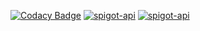[![Codacy Badge](https://app.codacy.com/project/badge/Grade/338b48dc3a08481b82a5f05ac7ca2ba0)](https://app.codacy.com/gh/winterhavenmc/SoundConfigLib/dashboard?utm_source=gh&utm_medium=referral&utm_content=&utm_campaign=Badge_grade)
[![spigot-api](https://badgen.net/static/spigot-api/1.21.4?color=yellow)](https://spigotmc.org)
[![spigot-api](https://badgen.net/static/License/GPLv3)](https://www.gnu.org/licenses/gpl-3.0)
